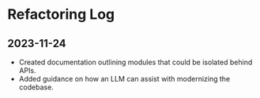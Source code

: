 # Refactoring Log

## 2023-11-24
- Created documentation outlining modules that could be isolated behind APIs.
- Added guidance on how an LLM can assist with modernizing the codebase.
